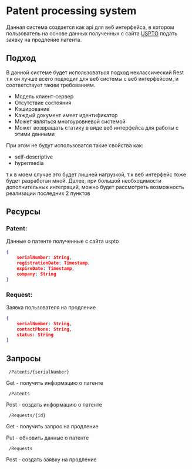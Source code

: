 #  Patent processing system
 Данная система создается как api для веб интерфейса, в котором пользователь на основе данных полученных с сайта [USPTO](https://www.uspto.gov/) подать заявку на продление патента. 
## Подход 

В данной системе будет использоваться подход неклассический Rest т.к он лучше всего подходит для веб системы с веб интерфейсом, и соответствует таким требованиям.

 - Модель клиент-сервер
 - Отсутствие состояния
 - Кэширование
 - Каждый документ имеет идентификатор 
 - Может являться  многоуровневой системой 
 - Может возвращать статику в виде веб интерфейса для работы с этими данными 
 
 При этом не будут использоватся такие свойства как:
 - self-descriptive
 - hypermedia
 
т.к в моем случае это будет лишней нагрузкой, т.к веб интерфейс тоже будет разработан мной. 
Далее, при большой необходимости дополнительных интеграций, можно будет рассмотреть возможность реализации последних 2 пунктов 
 
## Ресурсы 
### Patent:
Данные о патенте полученные с сайта uspto
```json
{
	serialNumber: String,
	registrationDate: Timestamp,
	expireDate: Timestamp,
	company: String
}
```

### Request:
Заявка пользователя на продление 
```json
{
	serialNumber: String,
	contactPhone: String,
	status: String
}
```

## Запросы
	 /Patents/{serialNumber}
Get - получить информацию о патенте 

	 /Patents
Post - создать информацию о патенте 

	 /Requests/{id}
Get - получить запрос на продление

Put - обновить данные о патенте 

	 /Requests
Post - создать заявку на продление 



